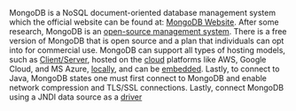 MongoDB is a NoSQL document-oriented database management system which the official website can be found at: [MongoDB Website](https://www.mongodb.com/). After some research, MongoDB is an [open-source management system](https://hevodata.com/learn/mongodb-open-source/). There is a free version of MongoDB that is open source and a plan that individuals can opt into for commercial use. MongoDB can support all types of hosting models, such as [Client/Server](https://mongodb.github.io/mongo-java-driver/4.1/driver-reactive/tutorials/client-side-encryption/), hosted on the [cloud](https://www.mongodb.com/cloud/atlas/lp/try4?utm_content=controldbaasterms&utm_source=google&utm_campaign=search_gs_pl_evergreen_atlas_core_prosp-brand_gic-null_amers-us_ps-all_desktop_eng_lead&utm_term=mongocloud&utm_medium=cpc_paid_search&utm_ad=p&utm_ad_campaign_id=12212624338&adgroup=115749703863&cq_cmp=12212624338&gclid=Cj0KCQjwz6ShBhCMARIsAH9A0qXgg3Yc_8_cK9LXl8v4JRu08Sxn3fA9EQwIikypXpnDANKMIkuZs7IaAursEALw_wcB) platforms like AWS, Google Cloud, and MS Azure, [locally](https://www.mongodb.com/docs/manual/reference/local-database/), and can be [embedded](https://www.mongodb.com/basics/embedded-mongodb). Lastly, to connect to Java, MongoDB states one must first connect to MongoDB and enable network compression and TLS/SSL connections. Lastly, connect MongoDB using a JNDI data source as a [driver](https://www.mongodb.com/languages/java)
